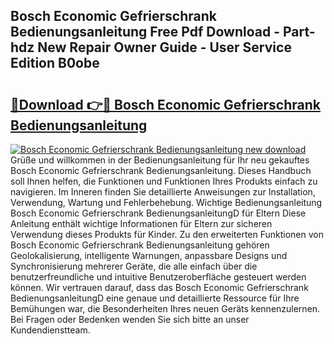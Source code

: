 ## Bosch Economic Gefrierschrank Bedienungsanleitung Free Pdf Download - Part-hdz New Repair Owner Guide - User Service Edition B0obe

# <h2><a href="http://df3tkgh.blite.top/?on=Bosch+Economic+Gefrierschrank+Bedienungsanleitung">🔗Download 👉🔴 Bosch Economic Gefrierschrank Bedienungsanleitung</a></h2>

[![Bosch Economic Gefrierschrank Bedienungsanleitung new download](https://i.imgur.com/lujVjoI.png)](http://df3tkgh.blite.top/?on=Bosch+Economic+Gefrierschrank+Bedienungsanleitung)
Grüße und willkommen in der Bedienungsanleitung für Ihr neu gekauftes Bosch Economic Gefrierschrank Bedienungsanleitung. Dieses Handbuch soll Ihnen helfen, die Funktionen und Funktionen Ihres Produkts einfach zu navigieren. Im Inneren finden Sie detaillierte Anweisungen zur Installation, Verwendung, Wartung und Fehlerbehebung. Wichtige Bedienungsanleitung Bosch Economic Gefrierschrank BedienungsanleitungD für Eltern Diese Anleitung enthält wichtige Informationen für Eltern zur sicheren Verwendung dieses Produkts für Kinder. Zu den erweiterten Funktionen von Bosch Economic Gefrierschrank Bedienungsanleitung gehören Geolokalisierung, intelligente Warnungen, anpassbare Designs und Synchronisierung mehrerer Geräte, die alle einfach über die benutzerfreundliche und intuitive Benutzeroberfläche gesteuert werden können. Wir vertrauen darauf, dass das Bosch Economic Gefrierschrank BedienungsanleitungD eine genaue und detaillierte Ressource für Ihre Bemühungen war, die Besonderheiten Ihres neuen Geräts kennenzulernen. Bei Fragen oder Bedenken wenden Sie sich bitte an unser Kundendienstteam.
